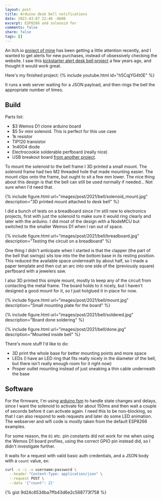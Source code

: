 ```yaml
---
layout: post
title: Arduino desk bell notifications
date: 2021-03-07 22:46 -0600
excerpt: ESP8266 and solenoid for
comments: false
share: false
tags: []
---
```

An itch.io [project of mine](https://billiam.itch.io/deepdwn) has been getting a little attention recently, and I wanted to get alerts for new purchases, instead of obsessively checking the website. I saw this [kickstarter alert desk bell project](https://aaronparecki.com/2017/11/13/5/kickstarter-desk-bell) a few years ago, and thought
it would work great.

Here's my finished project:
{% include youtube.html id="h5CqjYG4t0E" %}

It runs a web server waiting for a JSON payload, and then rings the bell the appropriate number of times.


## Build

Parts list:

* $3 Wemos D1 clone arduino board
* $5 5v mini solenoid. This is perfect for this use case
* 1k resistor
* TIP120 transistor
* 1n4004 diode
* Electrocookie solderable perfboard (really nice)
* USB breakout board [from another project](https://www.billiam.org/2019/05/29/sherbet-an-ergonomic-keypad).

To mount the solenoid to the bell frame I 3D printed a small mount. The solenoid frame had two M2 threaded hole that made mounting easier.
The mount clips onto the frame, but ought to sit a few mm lower. 
The nice thing about this design is that the bell can still be used normally if needed... Not sure when I'd need that.

{% include figure.html url="images/post/2021/bell/solenoid_mount.jpg" description="3D printed mount attached to desk bell" %}

I did a bunch of tests on a breadboard since I'm still new to electronics projects, first with just the solenoid to make sure it would ring clearly and later with the arduino. I did most of the design with a NodeMCU but switched to the smaller Wemos D1 when I ran out of space.

{% include figure.html url="images/post/2021/bell/breadboard.jpg" description="Testing the circuit on a breadboard" %}

One thing I didn't anticipate when I started is that the clapper (the part of the bell that swings) sits low into the  the bottom base in its resting position. This reduced the available space underneath by about half, so I made a paper template and then cut an arc into one side of the (previously square) perfboard with a jewelers saw.

I also 3D printed this simple mount, mostly to keep any of the circuit from contacting the metal frame. The board holds to it nicely, but I haven't designed a good mount for it, so I just hotglued it in place for now.

{% include figure.html url="images/post/2021/bell/mount.jpg" description="Small mounting plate for the board" %}

{% include figure.html url="images/post/2021/bell/soldered.jpg" description="Board done soldering" %}

{% include figure.html url="images/post/2021/bell/done.jpg" description="Mounted inside bell" %}

There's more stuff I'd like to do:

* 3D print the whole base for better mounting points and more space
* LEDs (I have an LED ring that fits really nicely in the diameter of the bell, but there isn't really enough room for it right now)
* Proper outlet mounting instead of just sneaking a thin cable underneath the base

## Software

For the firmware, I'm using [arduino fsm](https://www.arduino.cc/reference/en/libraries/arduino-fsm/) to handle state changes and delays, since I want the solenoid to activate for about 150ms and then wait a couple of seconds before it can activate again. I need this to be non-blocking, so that I can also respond to web requests and later do some LED animation. The webserver and wifi code is mostly taken from the default ESP8266 examples.

For some reason, the `D1` etc. pin constants did not work for me when using the Wemos D1 board profiles, using the correct GPIO pin instead did, so I didn't investigate further.

It waits for a request with valid basic auth credentials, and a JSON body with a `count` value, ex: 

```sh
curl -s -i -u username:password \
  --header "Content-Type: application/json" \
  --request POST \
  --data '{"count": 2}' 
```

{% gist 9d24c6534ba7ffb43d6e2c568773f758 %}
